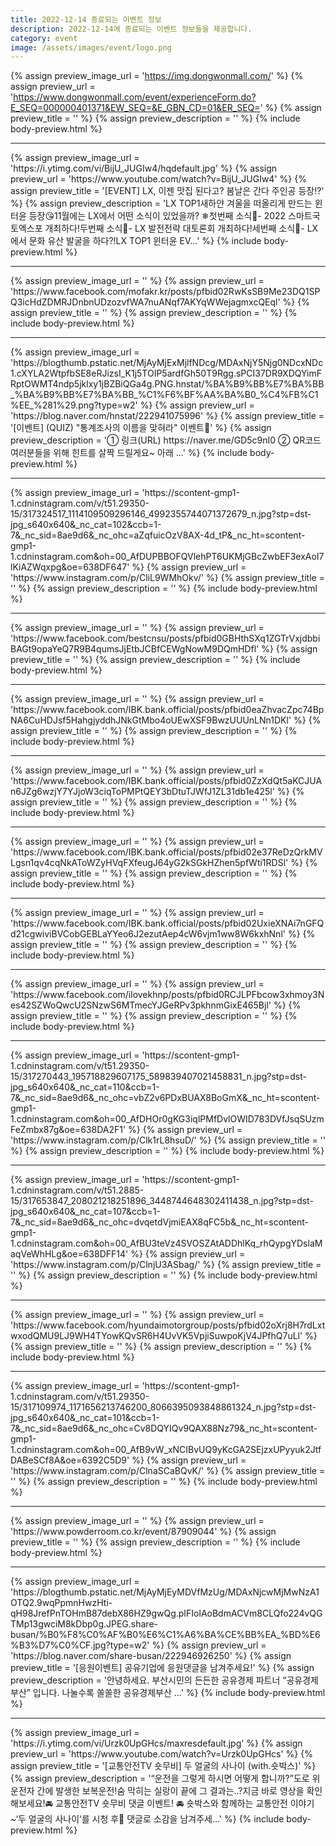 ```yaml
---
title: 2022-12-14 종료되는 이벤트 정보
description: 2022-12-14에 종료되는 이벤트 정보들을 제공합니다.
category: event
image: /assets/images/event/logo.png
---
```

{% assign preview_image_url = 'https://img.dongwonmall.com/' %}
{% assign preview_url = 'https://www.dongwonmall.com/event/experienceForm.do?E_SEQ=000000401371&EW_SEQ=&E_GBN_CD=01&ER_SEQ=' %}
{% assign preview_title = '' %}
{% assign preview_description = '' %}
{% include body-preview.html %}
<hr>{% assign preview_image_url = 'https://i.ytimg.com/vi/BijU_JUGIw4/hqdefault.jpg' %}
{% assign preview_url = 'https://www.youtube.com/watch?v=BijU_JUGIw4' %}
{% assign preview_title = '[EVENT]  LX, 이젠 맛집 된다고? 봄날은 간다 주인공 등장!?' %}
{% assign preview_description = 'LX TOP1새하얀 겨울을 떠올리게 만드는 윈터윤 등장😘11월에는 LX에서 어떤 소식이 있었을까? ❄첫번째 소식📢- 2022 스마트국토엑스포 개최하다!두번째 소식📢- LX 발전전략 대토론회 개최하다!세번째 소식📢- LX에서 문화 유산 발굴을 하다?!LX TOP1 윈터윤 EV...' %}
{% include body-preview.html %}
<hr>{% assign preview_image_url = '' %}
{% assign preview_url = 'https://www.facebook.com/mofakr.kr/posts/pfbid02RwKsSB9Me23DQ1SPQ3icHdZDMRJDnbnUDzozvfWA7nuANqf7AKYqWWejagmxcQEql' %}
{% assign preview_title = '' %}
{% assign preview_description = '' %}
{% include body-preview.html %}
<hr>{% assign preview_image_url = 'https://blogthumb.pstatic.net/MjAyMjExMjlfNDcg/MDAxNjY5Njg0NDcxNDc1.cXYLA2WtpfbSE8eRJizsI_K1j5TOIP5ardfGh50T9Rgg.sPCI37DR9XDQYimFRptOWMT4ndp5jklxy1jBZBiQGa4g.PNG.hnstat/%BA%B9%BB%E7%BA%BB_%BA%B9%BB%E7%BA%BB_%C1%F6%BF%AA%BA%B0_%C4%FB%C1%EE_%281%29.png?type=w2' %}
{% assign preview_url = 'https://blog.naver.com/hnstat/222941075996' %}
{% assign preview_title = '[이벤트] (QUIZ) &quot;통계조사의 이름을 맞혀라&quot; 이벤트🎁' %}
{% assign preview_description = '① 링크(URL) https://naver.me/GD5c9nI0 ② QR코드 여러분들을 위해 힌트를 살짝 드릴게요~ 아래 ...' %}
{% include body-preview.html %}
<hr>{% assign preview_image_url = 'https://scontent-gmp1-1.cdninstagram.com/v/t51.29350-15/317324517_1114109509296146_4992355744071372679_n.jpg?stp=dst-jpg_s640x640&amp;_nc_cat=102&amp;ccb=1-7&amp;_nc_sid=8ae9d6&amp;_nc_ohc=aZqfuicOzV8AX-4d_tP&amp;_nc_ht=scontent-gmp1-1.cdninstagram.com&amp;oh=00_AfDUPBBOFQVlehPT6UKMjGBcZwbEF3exAoI7lKiAZWqxpg&amp;oe=638DF647' %}
{% assign preview_url = 'https://www.instagram.com/p/CliL9WMhOkv/' %}
{% assign preview_title = '' %}
{% assign preview_description = '' %}
{% include body-preview.html %}
<hr>{% assign preview_image_url = '' %}
{% assign preview_url = 'https://www.facebook.com/bestcnsu/posts/pfbid0GBHthSXq1ZGTrVxjdbbiBAGt9opaYeQ7R9B4qumsJjEtbJCBfCEWgNowM9DQmHDfl' %}
{% assign preview_title = '' %}
{% assign preview_description = '' %}
{% include body-preview.html %}
<hr>{% assign preview_image_url = '' %}
{% assign preview_url = 'https://www.facebook.com/IBK.bank.official/posts/pfbid0eaZhvacZpc74BpNA6CuHDJsf5HahgjyddhJNkGtMbo4oUEwXSF9BwzUUUnLNn1DKl' %}
{% assign preview_title = '' %}
{% assign preview_description = '' %}
{% include body-preview.html %}
<hr>{% assign preview_image_url = '' %}
{% assign preview_url = 'https://www.facebook.com/IBK.bank.official/posts/pfbid0ZzXdQt5aKCJUAn6JZg6wzjY7YJjoW3ciqToPMPtQEY3bDtuTJWfJ1ZL31db1e425l' %}
{% assign preview_title = '' %}
{% assign preview_description = '' %}
{% include body-preview.html %}
<hr>{% assign preview_image_url = '' %}
{% assign preview_url = 'https://www.facebook.com/IBK.bank.official/posts/pfbid02e37ReDzQrkMVLgsn1qv4cqNkAToWZyHVqFXfeugJ64yG2kSGkHZhen5pfWti1RDSl' %}
{% assign preview_title = '' %}
{% assign preview_description = '' %}
{% include body-preview.html %}
<hr>{% assign preview_image_url = '' %}
{% assign preview_url = 'https://www.facebook.com/IBK.bank.official/posts/pfbid02UxieXNAi7nGFQd21cgwiviBVCobGEBLaYYeo6J2ezutAep4cW6vjm1ww8W6kxhNnl' %}
{% assign preview_title = '' %}
{% assign preview_description = '' %}
{% include body-preview.html %}
<hr>{% assign preview_image_url = '' %}
{% assign preview_url = 'https://www.facebook.com/ilovekhnp/posts/pfbid0RCJLPFbcow3xhmoy3Nes42SZWoQwcU2SNzwS6MTmecYJGeRPv3pkhnmGixE465Bjl' %}
{% assign preview_title = '' %}
{% assign preview_description = '' %}
{% include body-preview.html %}
<hr>{% assign preview_image_url = 'https://scontent-gmp1-1.cdninstagram.com/v/t51.29350-15/317270443_195718829607175_589839407021458831_n.jpg?stp=dst-jpg_s640x640&amp;_nc_cat=110&amp;ccb=1-7&amp;_nc_sid=8ae9d6&amp;_nc_ohc=vbZ2v6PDxBUAX8BoGmX&amp;_nc_ht=scontent-gmp1-1.cdninstagram.com&amp;oh=00_AfDHOr0gKG3iqlPMfDvlOWID783DVfJsqSUzmFeZmbx87g&amp;oe=638DA2F1' %}
{% assign preview_url = 'https://www.instagram.com/p/Clk1rL8hsuD/' %}
{% assign preview_title = '' %}
{% assign preview_description = '' %}
{% include body-preview.html %}
<hr>{% assign preview_image_url = 'https://scontent-gmp1-1.cdninstagram.com/v/t51.2885-15/317653847_208021218251896_3448744648302411438_n.jpg?stp=dst-jpg_s640x640&amp;_nc_cat=107&amp;ccb=1-7&amp;_nc_sid=8ae9d6&amp;_nc_ohc=dvqetdVjmiEAX8qFC5b&amp;_nc_ht=scontent-gmp1-1.cdninstagram.com&amp;oh=00_AfBU3teVz4SVOSZAtADDhlKq_rhQypgYDslaMaqVeWhHLg&amp;oe=638DFF14' %}
{% assign preview_url = 'https://www.instagram.com/p/ClnjU3ASbag/' %}
{% assign preview_title = '' %}
{% assign preview_description = '' %}
{% include body-preview.html %}
<hr>{% assign preview_image_url = '' %}
{% assign preview_url = 'https://www.facebook.com/hyundaimotorgroup/posts/pfbid02oXrj8H7rdLxtwxodQMU9LJ9WH4TYowKQvSR6H4UvVK5VpjiSuwpoKjV4JPfhQ7uLl' %}
{% assign preview_title = '' %}
{% assign preview_description = '' %}
{% include body-preview.html %}
<hr>{% assign preview_image_url = 'https://scontent-gmp1-1.cdninstagram.com/v/t51.29350-15/317109974_1171656213746200_8066395093848861324_n.jpg?stp=dst-jpg_s640x640&amp;_nc_cat=101&amp;ccb=1-7&amp;_nc_sid=8ae9d6&amp;_nc_ohc=Cv8DQYIQv9QAX88Nz79&amp;_nc_ht=scontent-gmp1-1.cdninstagram.com&amp;oh=00_AfB9vW_xNCIBvUQ9yKcGA2SEjzxUPyyuk2JtfDABeSCf8A&amp;oe=6392C5D9' %}
{% assign preview_url = 'https://www.instagram.com/p/ClnaSCaBQvK/' %}
{% assign preview_title = '' %}
{% assign preview_description = '' %}
{% include body-preview.html %}
<hr>{% assign preview_image_url = '' %}
{% assign preview_url = 'https://www.powderroom.co.kr/event/87909044' %}
{% assign preview_title = '' %}
{% assign preview_description = '' %}
{% include body-preview.html %}
<hr>{% assign preview_image_url = 'https://blogthumb.pstatic.net/MjAyMjEyMDVfMzUg/MDAxNjcwMjMwNzA1OTQ2.9wqPpmnHwzHti-qH98JrefPnTOHmB87debX86HZ9gwQg.pIFIolAoBdmACVm8CLQfo224vQGTMp13gwciM8kDbp0g.JPEG.share-busan/%B0%F8%C0%AF%B0%E6%C1%A6%BA%CE%BB%EA_%BD%E6%B3%D7%C0%CF.jpg?type=w2' %}
{% assign preview_url = 'https://blog.naver.com/share-busan/222946926250' %}
{% assign preview_title = '[응원이벤트] 공유기업에 응원댓글을 남겨주세요!' %}
{% assign preview_description = '안녕하세요. 부산시민의 든든한 공유경제 파트너 &ldquo;공유경제부산&rdquo; 입니다. 나눌수록 쏠쏠한 공유경제부산 ...' %}
{% include body-preview.html %}
<hr>{% assign preview_image_url = 'https://i.ytimg.com/vi/Urzk0UpGHcs/maxresdefault.jpg' %}
{% assign preview_url = 'https://www.youtube.com/watch?v=Urzk0UpGHcs' %}
{% assign preview_title = '[교통안전TV 숏무비] 두 얼굴의 사나이 (with.숏박스)' %}
{% assign preview_description = '“운전을 그렇게 하시면 어떻게 합니까?”도로 위 운전자 간에 발생한 보복운전!숨 막히는 실랑이 끝에 그 결과는..?지금 바로 영상을 확인해보세요!🚘 교통안전TV 숏무비 댓글 이벤트! 🚘 숏박스와 함께하는 교통안전 이야기~‘두 얼굴의 사나이‘를 시청 후👀 댓글로 소감을 남겨주세...' %}
{% include body-preview.html %}